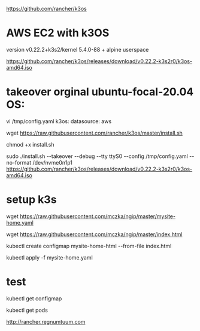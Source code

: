 https://github.com/rancher/k3os

# AWS EC2 with k3OS 

version v0.22.2+k3s2/kernel 5.4.0-88 + alpine userspace

https://github.com/rancher/k3os/releases/download/v0.22.2-k3s2r0/k3os-amd64.iso


# takeover orginal ubuntu-focal-20.04 OS:

vi /tmp/config.yaml
k3os:
  datasource: aws

wget https://raw.githubusercontent.com/rancher/k3os/master/install.sh

chmod +x install.sh

sudo ./install.sh --takeover --debug --tty ttyS0 --config /tmp/config.yaml --no-format /dev/nvme0n1p1 https://github.com/rancher/k3os/releases/download/v0.22.2-k3s2r0/k3os-amd64.iso

# setup k3s

wget https://raw.githubusercontent.com/mczka/ngip/master/mysite-home.yaml

wget https://raw.githubusercontent.com/mczka/ngip/master/index.html

kubectl create configmap mysite-home-html --from-file index.html

kubectl apply -f mysite-home.yaml

# test 

kubectl get configmap

kubectl get pods

http://rancher.regnumtuum.com

